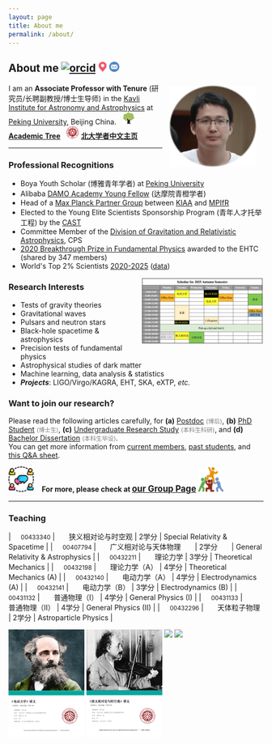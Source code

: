```yaml
---
layout: page
title: About me
permalink: /about/
---
```


## <b>About me</b> [<img src="https://kiaagravity.github.io/assets/orcid.png" alt="orcid" style="width:20px;height:20px;">](https://orcid.org/0000-0002-1334-8853)&thinsp;<span class="hovertext" data-hover="K217"><img src="location.png" alt="email" style="width:20px;height:20px;"></span>&thinsp;[<img src="email2.png" alt="email" style="width:20px;height:20px;">](mailto:lshao@pku.edu.cn) 

<img style="float: right;" src="shao2.png" width="180" hspace="10"> 

I am an **Associate Professor with Tenure** (研究员/长聘副教授/博士生导师) in the [Kavli
Institute for Astronomy and Astrophysics](http://kiaa.pku.edu.cn/) at [Peking
University](http://www.pku.edu.cn/), Beijing China. 
&nbsp; <img src="tree.png" alt="PKU" style="height:25px;"> [**Academic Tree**](https://academictree.org/astronomy/peopleinfo.php?pid=913811)
&nbsp; <img src="../publication/pku.png" alt="PKU" style="height:25px;"> [**北大学者中文主页**](http://scholar.pku.edu.cn/lshao)

<!-- &nbsp; &nbsp; &nbsp; &nbsp;<big><b><font color="blue">找我做本科毕设的，请<a href="https://kiaagravity.github.io/assets/bachelor">猛戳这里</a>，谢谢！</font></b></big>（24年秋/冬） -->

---

<p></p>

### Professional Recognitions

- Boya Youth Scholar (博雅青年学者) at [Peking University](http://www.pku.edu.cn/)
- Alibaba [DAMO Academy Young Fellow](https://damo.alibaba.com/damo-academy-young-fellow) (达摩院青橙学者)
- Head of a [Max Planck Partner Group](http://kiaa.pku.edu.cn/info/1129/7050.htm)  between [KIAA](http://kiaa.pku.edu.cn/) and [MPIfR](http://www.mpifr-bonn.mpg.de/2169/en)
- Elected to the Young Elite Scientists Sponsorship Program (青年人才托举工程) by the [CAST](http://www.cast.org.cn/)
- Committee Member of the [Division of Gravitation and Relativistic Astrophysics](http://www.cps-net.org.cn/News/Content/show/id/5325.do), CPS
- [2020 Breakthrough Prize in Fundamental
  Physics](https://friendshao.github.io/docs/breakthrough_Certificate_2020.pdf) awarded to the EHTC (shared by 347 members)
- World's Top 2% Scientists [2020-2025](top2.png) ([data](https://elsevier.digitalcommonsdata.com/datasets/btchxktzyw/8))


<img style="float: right;" src="../whatsmore/schedule.png" width="48%">

### Research Interests

- Tests of gravity theories
- Gravitational waves
- Pulsars and neutron stars
- Black-hole spacetime & astrophysics
- Precision tests of fundamental physics
- Astrophysical studies of dark matter
- Machine learning, data analysis & statistics
- <b><i>Projects</i></b>: LIGO/Virgo/KAGRA, EHT, SKA, eXTP, *etc.*


<p></p>

### Want to join our research?

Please read the following articles carefully, for
**(a)** [Postdoc](https://kiaagravity.github.io/assets/postdoc) <font color="gray"><small>(博后)</small></font>,
**(b)** [PhD Student](https://kiaagravity.github.io/assets/phd) <font color="gray"><small>(博士生)</small></font>, 
**(c)** [Undergraduate Research Study](https://kiaagravity.github.io/assets/undergraduate) <font color="gray"><small>(本科生科研)</small></font>, and 
**(d)** [Bachelor Dissertation](https://kiaagravity.github.io/assets/bachelor) <font color="gray"><small>(本科生毕设)</small></font>.  
You can get more information from [current
members](https://kiaagravity.github.io/member/), [past
students](https://friendshao.github.io/docs/theses), and [this Q&A
sheet](https://kiaagravity.github.io/assets/QA).

 <img src="group.png" width="50"> &nbsp;&nbsp; **For more, please check at [<big>our Group Page</big>](https://kiaagravity.github.io)**  <img src="team.png" width="50">


---

<p></p>

### Teaching

| &nbsp; &nbsp; <small>00433340</small> | &nbsp; &nbsp; &nbsp; <span class="hovertext" data-hover="2029年（秋） 2028年（秋） 2026年（秋） 2025年（秋）">狭义相对论与时空观</span> | 2学分 | Special Relativity & Spacetime |
| &nbsp; &nbsp; <small>00407794</small> | &nbsp; &nbsp; &nbsp; <span class="hovertext" data-hover="2030年（秋） 2029年（秋） 2027年（秋） 2026年（秋） 2024年（秋） 2023年（秋） 2021年（秋） 2020年（秋） 2019年（秋）">广义相对论与天体物理</span> &nbsp; &nbsp; &nbsp; | 2学分 &nbsp; &nbsp; &nbsp; | General Relativity & Astrophysics |
| &nbsp; &nbsp; <small>00432211</small> | &nbsp; &nbsp; &nbsp; <span class="hovertext" data-hover="2026年（春）">理论力学</span> | 3学分 | Theoretical Mechanics |
| &nbsp; &nbsp; <small>00432198</small> | &nbsp; &nbsp; &nbsp; <span class="hovertext" data-hover="2025年（春） 2024年（春） 2022年（秋） 2021年（秋） 2019年（秋）">理论力学（A）</span> | 4学分 | Theoretical Mechanics (A) |
| &nbsp; &nbsp; <small>00432140</small> | &nbsp; &nbsp; &nbsp; <span class="hovertext" data-hover="2025年（秋） 2024年（秋） 2023年（秋）">电动力学（A）</span> | 4学分 | Electrodynamics (A)  |
| &nbsp; &nbsp; <small>00432141</small> | &nbsp; &nbsp; &nbsp; <span class="hovertext" data-hover="2022年（秋）">电动力学（B）</span> | 3学分 | Electrodynamics (B)  |
| &nbsp; &nbsp; <small>00431132</small> | &nbsp; &nbsp; &nbsp; <span class="hovertext" data-hover="2024年（春） 2022年（春） 2021年（春）">普通物理（I）</span> | 4学分 | General Physics (I)  |
| &nbsp; &nbsp; <small>00431133</small> | &nbsp; &nbsp; &nbsp; <span class="hovertext" data-hover="2020年（秋）">普通物理（II）</span> | 4学分 | General Physics (II) |
| &nbsp; &nbsp; <small>00432296</small> | &nbsp; &nbsp; &nbsp; <span class="hovertext" data-hover="2022年（春）">天体粒子物理</span> | 2学分 | Astroparticle Physics |

<!-- 
| &nbsp; &nbsp; <small>00432213</small> | &nbsp; &nbsp; &nbsp; <span class="hovertext" data-hover="尚未开课">电动力学</span> | 3学分 | Electrodynamics  |
| &nbsp; &nbsp; <small>00432001</small> | &nbsp; &nbsp; &nbsp; <span class="hovertext" data-hover="尚未开课">理论物理基础（I）</span> | 4学分 | Fundamentals of Theoretical Physics (I)  | 
-->

<p></p>

<div style="display: flex; justify-content: left;">
<a href="https://friendshao.github.io/teaching/img/ced.png" target="_blank"><img src="../teaching/img/ced.png" width="150"></a>
&nbsp; 
<a href="http:///friendshao.github.io/teaching/img/sr.png" target="_blank"><img src="../teaching/img/sr.png" width="150"></a>
&nbsp; 
<a href="http:///friendshao.github.io/teaching/img/mechanics.png" target="_blank"><img src="../teaching/img/mechanics.png" width="150"></a>
&nbsp; 
<a href="http:///friendshao.github.io/teaching/img/EM.png" target="_blank"><img src="../teaching/img/EM.png" width="150"></a>
</div>

<!-- 
| &nbsp; &nbsp; <span class="hovertext" data-hover="尚未开课">广义相对论</span> &nbsp; &nbsp; &nbsp; | 4学分 &nbsp; &nbsp; &nbsp; | General Relativity |
| &nbsp; &nbsp; <span class="hovertext" data-hover="尚未开课">百年物理</span>  <font color="gray"><small><small> *** 建设中</small></small></font> | 2学分 | Centenary Physics |
-->

<!-- 
### Contact


<img src="email.png" width="30"> **Email:** lshao<img src="at.jpg"
width="20">pku.edu.cn
 
<img src="phone.png" width="30"> **Tel:** +86-(0)10-6275-6630; **Fax:** +86-(0)10-6275-7900 (secretary)

<img src="office.png" width="30"> **Address:** K217, KIAA at Peking University, Beijing 100871, China

<img src="meet.png" width="32"> **Group Meeting:** Sundays 9:00-11:00 AM (meeting room in auditorium)

<img src="open.jpg" width="30"> **Office Hours:** by appointments, please email me 
-->